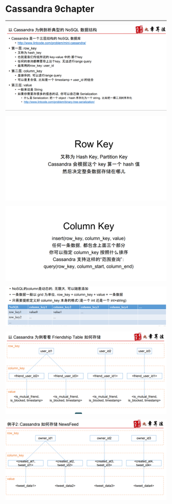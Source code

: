 # Cassandra  9chapter



---

![](../media/Cassandra-Cassandra--9chapter-image1.png)



![Row Key 又 称 为 Hash Key, Partition Key Cassandra 会 根 据 这 个 key 算 一 个 hash 值 然 后 决 定 整 条 数 据 存 储 在 哪 丿 L ](../media/Cassandra-Cassandra--9chapter-image2.png)



![Column Key insert(row_key, column_key, value) (fJ{EJ column_key Cassandra query(row_key, column_start, column_end) ](../media/Cassandra-Cassandra--9chapter-image3.png)



![• NoSQLfic01umn-EäjJäfi, grid row_key + column_key + value = • column _ key int int+string) NoSQL row_key I row_key2 column keyl value() column key2 column key3 value 1 column kev4 ](../media/Cassandra-Cassandra--9chapter-image4.png)



![Cassandra Friendship Table , row_key user idl ' column _ key <friend user id2> ' value <is mutual friend, is_blocked, timestamp> is <friend user id3> <is mutual friend, blocked, timestamp> is user id2 <friend user idl> <is mutual friend, blocked, timestamp> user id3 <friend user idl> <is mutual friend, is_blocked, timestamp> ](../media/Cassandra-Cassandra--9chapter-image5.png)



![(511+2 : Cassandra NewsFeed , row_key ' column _ key <crea e ' value owner id2 owner id3 a owner idl <crea e a <crea e a <crea e a <tweet datal> <tweet data2> <tweet data3> <tweet data4> ](../media/Cassandra-Cassandra--9chapter-image6.png)








